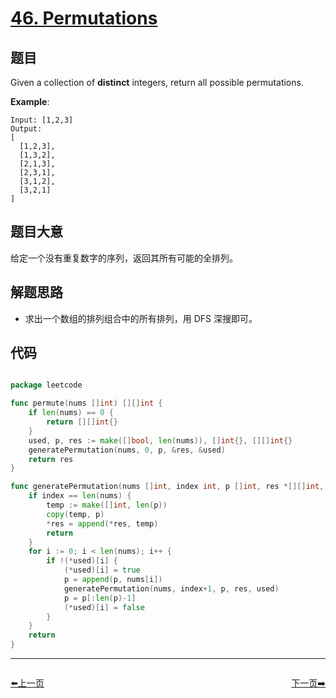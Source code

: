 # [46. Permutations](https://leetcode.com/problems/permutations/)


## 题目

Given a collection of **distinct** integers, return all possible permutations.

**Example**:


    Input: [1,2,3]
    Output:
    [
      [1,2,3],
      [1,3,2],
      [2,1,3],
      [2,3,1],
      [3,1,2],
      [3,2,1]
    ]


## 题目大意

给定一个没有重复数字的序列，返回其所有可能的全排列。


## 解题思路

- 求出一个数组的排列组合中的所有排列，用 DFS 深搜即可。

## 代码

```go

package leetcode

func permute(nums []int) [][]int {
	if len(nums) == 0 {
		return [][]int{}
	}
	used, p, res := make([]bool, len(nums)), []int{}, [][]int{}
	generatePermutation(nums, 0, p, &res, &used)
	return res
}

func generatePermutation(nums []int, index int, p []int, res *[][]int, used *[]bool) {
	if index == len(nums) {
		temp := make([]int, len(p))
		copy(temp, p)
		*res = append(*res, temp)
		return
	}
	for i := 0; i < len(nums); i++ {
		if !(*used)[i] {
			(*used)[i] = true
			p = append(p, nums[i])
			generatePermutation(nums, index+1, p, res, used)
			p = p[:len(p)-1]
			(*used)[i] = false
		}
	}
	return
}

```


----------------------------------------------
<div style="display: flex;justify-content: space-between;align-items: center;">
<p><a href="https://books.halfrost.com/leetcode/ChapterFour/0042.Trapping-Rain-Water/">⬅️上一页</a></p>
<p><a href="https://books.halfrost.com/leetcode/ChapterFour/0047.Permutations-II/">下一页➡️</a></p>
</div>
